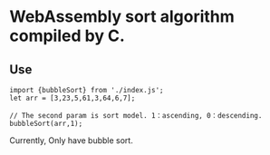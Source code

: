 # WebAssembly sort algorithm compiled by C.

## Use

```
import {bubbleSort} from './index.js';
let arr = [3,23,5,61,3,64,6,7];

// The second param is sort model. 1：ascending, 0：descending.
bubbleSort(arr,1); 
```

Currently, Only have bubble sort.